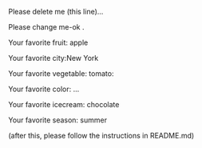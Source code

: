 Please delete me (this line)...

Please change me-ok .

Your favorite fruit: apple

Your favorite city:New York 

Your favorite vegetable: tomato: 

Your favorite color: ...

Your favorite icecream: chocolate

Your favorite season: summer

(after this, please follow the instructions in README.md)


